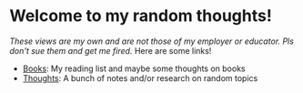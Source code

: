 # Welcome to my random thoughts!
_These views are my own and are not those of my employer or educator. Pls don't sue them and get me fired._
Here are some links!
* [Books](/books/): My reading list and maybe some thoughts on books
* [Thoughts](/thoughts/): A bunch of notes and/or research on random topics